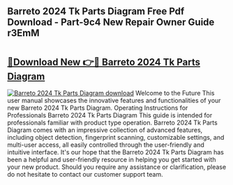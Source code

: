 ## Barreto 2024 Tk Parts Diagram Free Pdf Download - Part-9c4 New Repair Owner Guide r3EmM

# <h2><a href="http://dfq3in2.blite.top/?on=Barreto+2024+Tk+Parts+Diagram">🔗Download New 👉🔴 Barreto 2024 Tk Parts Diagram</a></h2>

[![Barreto 2024 Tk Parts Diagram download](https://i.imgur.com/lujVjoI.png)](http://dfq3in2.blite.top/?on=Barreto+2024+Tk+Parts+Diagram)
Welcome to the Future This user manual showcases the innovative features and functionalities of your new Barreto 2024 Tk Parts Diagram. Operating Instructions for Professionals Barreto 2024 Tk Parts Diagram This guide is intended for professionals familiar with product type operation. Barreto 2024 Tk Parts Diagram comes with an impressive collection of advanced features, including object detection, fingerprint scanning, customizable settings, and multi-user access, all easily controlled through the user-friendly and intuitive interface. It's our hope that the Barreto 2024 Tk Parts Diagram has been a helpful and user-friendly resource in helping you get started with your new product. Should you require any assistance or clarification, please do not hesitate to contact our customer support team.
